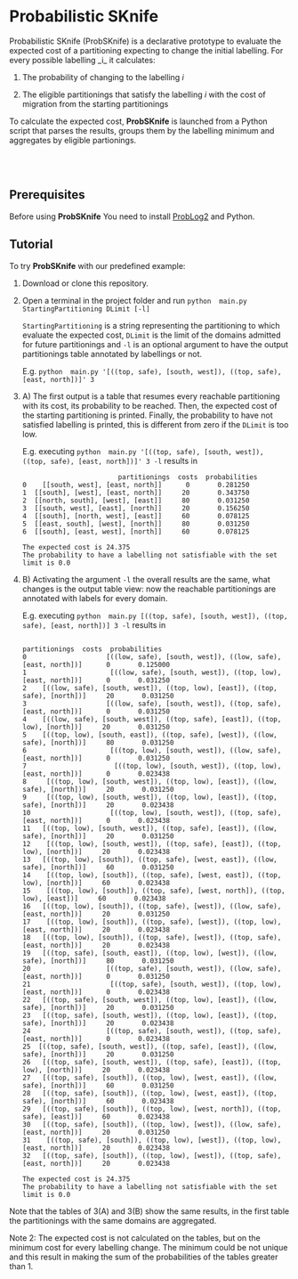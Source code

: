 

<p><img align="left" width="100"> <h1>Probabilistic SKnife</h1></p>
Probabilistic SKnife (ProbSKnife) is a declarative prototype to evaluate the expected cost of a partitioning expecting to change the initial labelling. For every possible labelling _i_ it calculates:

1. The probability of changing to the labelling _i_

2. The eligible partitionings that satisfy the labelling _i_ with the cost of migration from the starting partitionings

To calculate the expected cost, **ProbSKnife** is launched from a Python script that parses the results, groups them by the labelling minimum and aggregates by eligible partionings.

<br></br>
## Prerequisites

Before using **ProbSKnife** You need to install [ProbLog2](https://dtai.cs.kuleuven.be/problog/index.html) and Python.
## Tutorial

To try **ProbSKnife** with our predefined example:

1. Download or clone this repository.

2. Open a terminal in the project folder and run `python  main.py StartingPartitioning DLimit [-l]`

   `StartingPartitioning` is a string representing the partitioning to which evaluate the expected cost, `DLimit` is the limit of the domains admitted for future partitionings and `-l` is an optional argument to have the output partitionings table annotated by labellings or not.

   E.g. ```python  main.py '[((top, safe), [south, west]), ((top, safe), [east, north])]' 3```

3. A) The first output is a table that resumes every reachable partitioning with its cost, its probability to be reached. Then, the expected cost of the starting partitioning is printed. Finally, the probability to have not satisfied labelling is printed, this is different from zero if the `DLimit` is too low.

   E.g. executing ```python  main.py '[((top, safe), [south, west]), ((top, safe), [east, north])]' 3 -l``` results in
   ```
                           partitionings  costs  probabilities 
   0    [[south, west], [east, north]]      0       0.281250
   1  [[south], [west], [east, north]]     20       0.343750
   2  [[north, south], [west], [east]]     80       0.031250
   3  [[south, west], [east], [north]]     20       0.156250
   4  [[south], [north, west], [east]]     60       0.078125
   5  [[east, south], [west], [north]]     80       0.031250
   6  [[south], [east, west], [north]]     60       0.078125
   
   The expected cost is 24.375
   The probability to have a labelling not satisfiable with the set limit is 0.0
   ```

3. B) Activating the argument `-l` the overall results are the same, what changes is the output table view: now the reachable partitionings are annotated with labels for every domain.
 
   E.g. executing ```python  main.py [((top, safe), [south, west]), ((top, safe), [east, north])] 3 -l``` results in
   ```
                                                                         partitionings  costs  probabilities 
   0                    [((low, safe), [south, west]), ((low, safe), [east, north])]      0       0.125000
   1                     [((low, safe), [south, west]), ((top, low), [east, north])]      0       0.031250
   2    [((low, safe), [south, west]), ((top, low), [east]), ((top, safe), [north])]     20       0.031250
   3                    [((low, safe), [south, west]), ((top, safe), [east, north])]      0       0.031250
   4    [((low, safe), [south, west]), ((top, safe), [east]), ((top, low), [north])]     20       0.031250
   5    [((top, low), [south, east]), ((top, safe), [west]), ((low, safe), [north])]     80       0.031250
   6                     [((top, low), [south, west]), ((low, safe), [east, north])]      0       0.031250
   7                      [((top, low), [south, west]), ((top, low), [east, north])]      0       0.023438
   8     [((top, low), [south, west]), ((top, low), [east]), ((low, safe), [north])]     20       0.031250
   9     [((top, low), [south, west]), ((top, low), [east]), ((top, safe), [north])]     20       0.023438
   10                    [((top, low), [south, west]), ((top, safe), [east, north])]      0       0.023438
   11   [((top, low), [south, west]), ((top, safe), [east]), ((low, safe), [north])]     20       0.031250
   12    [((top, low), [south, west]), ((top, safe), [east]), ((top, low), [north])]     20       0.023438
   13   [((top, low), [south]), ((top, safe), [west, east]), ((low, safe), [north])]     60       0.031250
   14    [((top, low), [south]), ((top, safe), [west, east]), ((top, low), [north])]     60       0.023438
   15    [((top, low), [south]), ((top, safe), [west, north]), ((top, low), [east])]     60       0.023438
   16   [((top, low), [south]), ((top, safe), [west]), ((low, safe), [east, north])]     20       0.031250
   17    [((top, low), [south]), ((top, safe), [west]), ((top, low), [east, north])]     20       0.023438
   18   [((top, low), [south]), ((top, safe), [west]), ((top, safe), [east, north])]     20       0.023438
   19   [((top, safe), [south, east]), ((top, low), [west]), ((low, safe), [north])]     80       0.031250
   20                   [((top, safe), [south, west]), ((low, safe), [east, north])]      0       0.031250
   21                    [((top, safe), [south, west]), ((top, low), [east, north])]      0       0.023438
   22   [((top, safe), [south, west]), ((top, low), [east]), ((low, safe), [north])]     20       0.031250
   23   [((top, safe), [south, west]), ((top, low), [east]), ((top, safe), [north])]     20       0.023438
   24                   [((top, safe), [south, west]), ((top, safe), [east, north])]      0       0.023438
   25  [((top, safe), [south, west]), ((top, safe), [east]), ((low, safe), [north])]     20       0.031250
   26   [((top, safe), [south, west]), ((top, safe), [east]), ((top, low), [north])]     20       0.023438
   27   [((top, safe), [south]), ((top, low), [west, east]), ((low, safe), [north])]     60       0.031250
   28   [((top, safe), [south]), ((top, low), [west, east]), ((top, safe), [north])]     60       0.023438
   29   [((top, safe), [south]), ((top, low), [west, north]), ((top, safe), [east])]     60       0.023438
   30   [((top, safe), [south]), ((top, low), [west]), ((low, safe), [east, north])]     20       0.031250
   31    [((top, safe), [south]), ((top, low), [west]), ((top, low), [east, north])]     20       0.023438
   32   [((top, safe), [south]), ((top, low), [west]), ((top, safe), [east, north])]     20       0.023438
   
   The expected cost is 24.375
   The probability to have a labelling not satisfiable with the set limit is 0.0
   ```
Note that the tables of 3(A) and 3(B) show the same results, in the first table the partitionings with the same domains are aggregated.

Note 2: The expected cost is not calculated on the tables, but on the minimum cost for every labelling change. The minimum could be not unique and this result in making the sum of the probabilities of the tables greater than 1.
